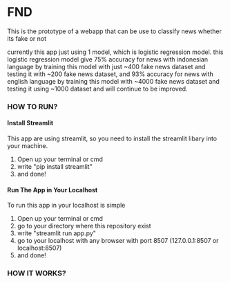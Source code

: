 # FND
This is the prototype of a webapp that can be use to classify news whether its fake or not

currently this app just using 1 model, which is logistic regression model. this logistic regression model give 75% accuracy for news with indonesian language by training this model with just ~400 fake news dataset and testing it with ~200 fake news dataset, and 93% accuracy for news with english language by training this model with ~4000 fake news dataset and testing it using ~1000 dataset and will continue to be improved. 

### HOW TO RUN?

#### Install Streamlit

This app are using streamlit, so you need to install the streamlit libary into your machine.

1. Open up your terminal or cmd
2. write "pip install streamlit"
3. and done!

#### Run The App in Your Localhost

To run this app in your localhost is simple

1. Open up your terminal or cmd
2. go to your directory where this repository exist
3. write "streamlit run app.py"
4. go to your localhost with any browser with port 8507 (127.0.0.1:8507 or localhost:8507)
5. and done!


### HOW IT WORKS?
